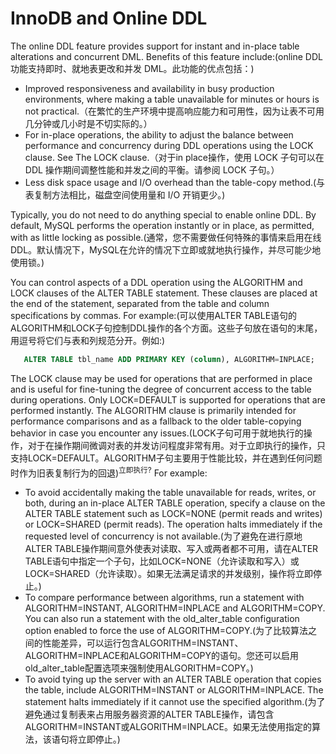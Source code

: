 # InnoDB and Online DDL
The online DDL feature provides support for instant and in-place table alterations and concurrent DML. Benefits of this feature include:(online DDL 功能支持即时、就地表更改和并发 DML。此功能的优点包括：)
- Improved responsiveness and availability in busy production environments, where making a table unavailable for minutes or hours is not practical.（在繁忙的生产环境中提高响应能力和可用性，因为让表不可用几分钟或几小时是不切实际的。）
- For in-place operations, the ability to adjust the balance between performance and concurrency during DDL operations using the LOCK clause. See The LOCK clause.（对于in place操作，使用 LOCK 子句可以在 DDL 操作期间调整性能和并发之间的平衡。请参阅 LOCK 子句。）
- Less disk space usage and I/O overhead than the table-copy method.(与表复制方法相比，磁盘空间使用量和 I/O 开销更少。)


Typically, you do not need to do anything special to enable online DDL. By default, MySQL performs the operation instantly or in place, as permitted, with as little locking as possible.(通常，您不需要做任何特殊的事情来启用在线DDL。默认情况下，MySQL在允许的情况下立即或就地执行操作，并尽可能少地使用锁。)

You can control aspects of a DDL operation using the ALGORITHM and LOCK clauses of the ALTER TABLE statement. These clauses are placed at the end of the statement, separated from the table and column specifications by commas. For example:(可以使用ALTER TABLE语句的ALGORITHM和LOCK子句控制DDL操作的各个方面。这些子句放在语句的末尾，用逗号将它们与表和列规范分开。例如:)
```sql
   ALTER TABLE tbl_name ADD PRIMARY KEY (column), ALGORITHM=INPLACE;
```

The LOCK clause may be used for operations that are performed in place and is useful for fine-tuning the degree of concurrent access to the table during operations. Only LOCK=DEFAULT is supported for operations that are performed instantly. The ALGORITHM clause is primarily intended for performance comparisons and as a fallback to the older table-copying behavior in case you encounter any issues.(LOCK子句可用于就地执行的操作，对于在操作期间微调对表的并发访问程度非常有用。对于立即执行的操作，只支持LOCK=DEFAULT。ALGORITHM子句主要用于性能比较，并在遇到任何问题时作为旧表复制行为的回退)<sup>立即执行?</sup> For example:
- To avoid accidentally making the table unavailable for reads, writes, or both, during an in-place ALTER TABLE operation, specify a clause on the ALTER TABLE statement such as LOCK=NONE (permit reads and writes) or LOCK=SHARED (permit reads). The operation halts immediately if the requested level of concurrency is not available.(为了避免在进行原地ALTER TABLE操作期间意外使表对读取、写入或两者都不可用，请在ALTER TABLE语句中指定一个子句，比如LOCK=NONE（允许读取和写入）或LOCK=SHARED（允许读取）。如果无法满足请求的并发级别，操作将立即停止。)
- To compare performance between algorithms, run a statement with ALGORITHM=INSTANT, ALGORITHM=INPLACE and ALGORITHM=COPY. You can also run a statement with the old_alter_table configuration option enabled to force the use of ALGORITHM=COPY.(为了比较算法之间的性能差异，可以运行包含ALGORITHM=INSTANT、ALGORITHM=INPLACE和ALGORITHM=COPY的语句。您还可以启用old_alter_table配置选项来强制使用ALGORITHM=COPY。)
- To avoid tying up the server with an ALTER TABLE operation that copies the table, include ALGORITHM=INSTANT or ALGORITHM=INPLACE. The statement halts immediately if it cannot use the specified algorithm.(为了避免通过复制表来占用服务器资源的ALTER TABLE操作，请包含ALGORITHM=INSTANT或ALGORITHM=INPLACE。如果无法使用指定的算法，该语句将立即停止。)


